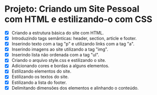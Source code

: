 # Projeto: Criando um Site Pessoal com HTML e estilizando-o com CSS

- [x] Criando a estrutura básica do site com HTML.
- [x] Introduzindo tags semânticas: header, section, article e footer.
- [x] Inserindo texto com a tag "p" e utilizando links com a tag "a".
- [x] Inserindo imagens ao site utilizando a tag "img".
- [x] Inserindo lista não ordenada com a tag "ul".
- [x] Criando o arquivo style.css e estilizando o site.
- [x] Adicionando cores e bordas a alguns elementos.
- [x] Estilizando elementos do site.
- [x] Estilizando os textos do site.
- [x] Estilizando a lista do footer.
- [x] Delimitando dimensões dos elementos e alinhando o conteúdo.